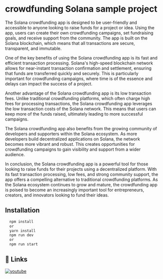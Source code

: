 
# crowdfunding Solana sample project 


The Solana crowdfunding app is designed to be user-friendly and accessible to anyone looking to raise funds for a project or idea. Using the app, users can create their own crowdfunding campaigns, set fundraising goals, and receive support from the community. The app is built on the Solana blockchain, which means that all transactions are secure, transparent, and immutable.

One of the key benefits of using the Solana crowdfunding app is its fast and efficient transaction processing. Solana's high-speed blockchain network allows for near-instant transaction confirmation and settlement, ensuring that funds are transferred quickly and securely. This is particularly important for crowdfunding campaigns, where time is of the essence and delays can impact the success of a project.

Another advantage of the Solana crowdfunding app is its low transaction fees. Unlike traditional crowdfunding platforms, which often charge high fees for processing transactions, the Solana crowdfunding app leverages the low transaction costs of the Solana network. This means that users can keep more of the funds raised, ultimately leading to more successful campaigns.

The Solana crowdfunding app also benefits from the growing community of developers and supporters within the Solana ecosystem. As more developers build decentralized applications on Solana, the network becomes more vibrant and robust. This creates opportunities for crowdfunding campaigns to gain visibility and support from a wider audience.

In conclusion, the Solana crowdfunding app is a powerful tool for those looking to raise funds for their projects using a decentralized platform. With its fast transaction processing, low fees, and strong community support, the app offers a compelling alternative to traditional crowdfunding platforms. As the Solana ecosystem continues to grow and mature, the crowdfunding app is poised to become an increasingly important tool for entrepreneurs, creators, and innovators looking to fund their ideas.






## Installation



```bash
  npm install 
  or 
  yarn install
  npm run dev
  or 
  npm run start
```
    
## 🔗 Links

[![youtube](https://img.shields.io/badge/youtube-0A66C2?style=for-the-badge&logo=youtube&logoColor=red)](/https://youtu.be/epAEyMkKuBI)



